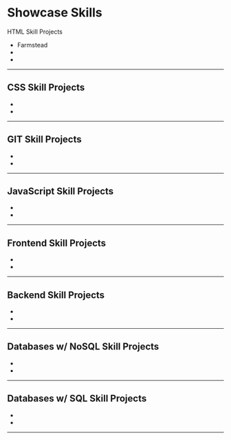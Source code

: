 # Showcase Skills
HTML Skill Projects 
  - Farmstead 
  -
  -
----------------------------------------------------------------- 
CSS Skill Projects
  - 
  -
  -
----------------------------------------------------------------- 
GIT Skill Projects
  - 
  -
  -
----------------------------------------------------------------- 
JavaScript Skill Projects
  -
  -
  -
----------------------------------------------------------------- 
Frontend Skill Projects
  - 
  -
  -
----------------------------------------------------------------- 
Backend Skill Projects
  - 
  -
  -
----------------------------------------------------------------- 
Databases w/ NoSQL Skill Projects
  - 
  -
  -
----------------------------------------------------------------- 
Databases w/ SQL Skill Projects
  - 
  -
  -
----------------------------------------------------------------- 
